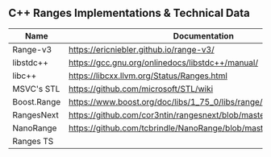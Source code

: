 ## C++ Ranges Implementations & Technical Data

| Name | Documentation | Link | Comments |
| -    |-              | -    |-         |
| Range-v3        | https://ericniebler.github.io/range-v3/ | https://github.com/ericniebler/range-v3 | | 
| libstdc++       | https://gcc.gnu.org/onlinedocs/libstdc++/manual/ | https://github.com/gcc-mirror/gcc/blob/master/libstdc%2B%2B-v3/include/std/ranges | |
| libc++          | https://libcxx.llvm.org/Status/Ranges.html | https://github.com/llvm/llvm-project/tree/main/libcxx| |
| MSVC's STL |  https://github.com/microsoft/STL/wiki   | https://github.com/microsoft/STL/blob/3cafa97eecdbfde41ea5c09126f877a7eb97f9e9/stl/inc/ranges |
| Boost.Range     | https://www.boost.org/doc/libs/1_75_0/libs/range/doc/html/index.html | | |
| RangesNext      | https://github.com/cor3ntin/rangesnext/blob/master/README.md  | https://github.com/cor3ntin/rangesnext/ | |
| NanoRange       | https://github.com/tcbrindle/NanoRange/blob/master/README.md | https://github.com/tcbrindle/NanoRange | |
| Ranges TS | |http://www.open-std.org/jtc1/sc22/wg21/docs/papers/2017/n4685.pdf | | |

